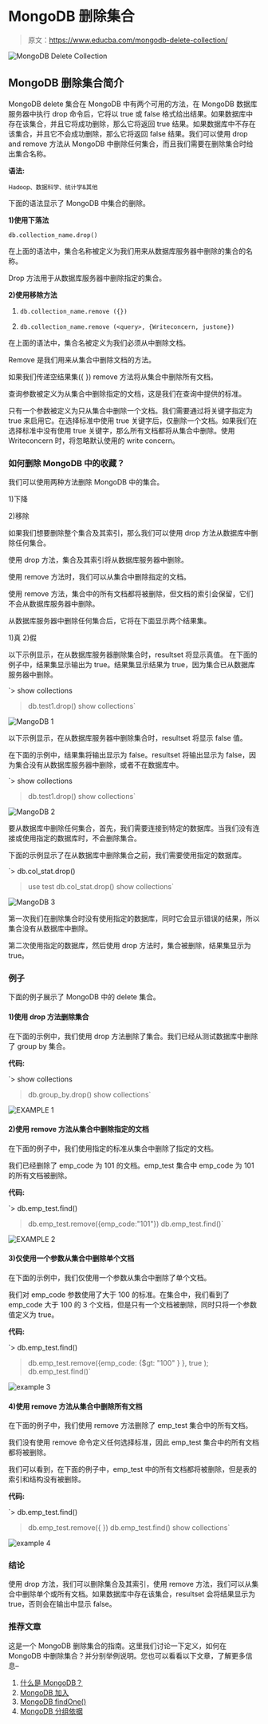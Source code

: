 # MongoDB 删除集合

> 原文：<https://www.educba.com/mongodb-delete-collection/>

![MongoDB Delete Collection](img/88dd078ed0738c7c76f7e9c729fb1d49.png)



## MongoDB 删除集合简介

MongoDB delete 集合在 MongoDB 中有两个可用的方法，在 MongoDB 数据库服务器中执行 drop 命令后，它将以 true 或 false 格式给出结果。如果数据库中存在该集合，并且它将成功删除，那么它将返回 true 结果。如果数据库中不存在该集合，并且它不会成功删除，那么它将返回 false 结果。我们可以使用 drop and remove 方法从 MongoDB 中删除任何集合，而且我们需要在删除集合时给出集合名称。

**语法:**

<small>Hadoop、数据科学、统计学&其他</small>

下面的语法显示了 MongoDB 中集合的删除。

**1)使用下落法**

`db.collection_name.drop()`

在上面的语法中，集合名称被定义为我们用来从数据库服务器中删除的集合的名称。

Drop 方法用于从数据库服务器中删除指定的集合。

**2)使用移除方法**

1) `db.collection_name.remove ({})`

2) `db.collection_name.remove (<query>, {Writeconcern, justone})`

在上面的语法中，集合名被定义为我们必须从中删除文档。

Remove 是我们用来从集合中删除文档的方法。

如果我们传递空结果集({ }) remove 方法将从集合中删除所有文档。

查询参数被定义为从集合中删除指定的文档，这是我们在查询中提供的标准。

只有一个参数被定义为只从集合中删除一个文档。我们需要通过将关键字指定为 true 来启用它。在选择标准中使用 true 关键字后，仅删除一个文档。如果我们在选择标准中没有使用 true 关键字，那么所有文档都将从集合中删除。使用 Writeconcern 时，将忽略默认使用的 write concern。

### 如何删除 MongoDB 中的收藏？

我们可以使用两种方法删除 MongoDB 中的集合。

1)下降

2)移除

如果我们想要删除整个集合及其索引，那么我们可以使用 drop 方法从数据库中删除任何集合。

使用 drop 方法，集合及其索引将从数据库服务器中删除。

使用 remove 方法时，我们可以从集合中删除指定的文档。

使用 remove 方法，集合中的所有文档都将被删除，但文档的索引会保留，它们不会从数据库服务器中删除。

从数据库服务器中删除任何集合后，它将在下面显示两个结果集。

1)真
2)假

以下示例显示，在从数据库服务器删除集合时，resultset 将显示真值。
在下面的例子中，结果集显示输出为 true。结果集显示结果为 true，因为集合已从数据库服务器中删除。

`> show collections
> db.test1.drop()
> show collections`

![MangoDB 1](img/e419b593c882bd2701934fc4e2a8d6a7.png)



以下示例显示，在从数据库服务器中删除集合时，resultset 将显示 false 值。

在下面的示例中，结果集将输出显示为 false。resultset 将输出显示为 false，因为集合没有从数据库服务器中删除，或者不在数据库中。

`> show collections
> db.test1.drop()
> show collections`

![MangoDB 2](img/6aa785a97c34cb46c03b7854c2024a89.png)



要从数据库中删除任何集合，首先，我们需要连接到特定的数据库。当我们没有连接或使用指定的数据库时，不会删除集合。

下面的示例显示了在从数据库中删除集合之前，我们需要使用指定的数据库。

`> db.col_stat.drop()
> use test
> db.col_stat.drop()
> show collections`

![MangoDB 3](img/89749e66de672bd9e8bd9a767a47370f.png)



第一次我们在删除集合时没有使用指定的数据库，同时它会显示错误的结果，所以集合没有从数据库中删除。

第二次使用指定的数据库，然后使用 drop 方法时，集合被删除，结果集显示为 true。

### 例子

下面的例子展示了 MongoDB 中的 delete 集合。

#### 1)使用 drop 方法删除集合

在下面的示例中，我们使用 drop 方法删除了集合。我们已经从测试数据库中删除了 group by 集合。

**代码:**

`> show collections
> db.group_by.drop()
> show collections`

![EXAMPLE 1](img/82d904fab5a25e6715a3e8d308f85cc9.png)



#### 2)使用 remove 方法从集合中删除指定的文档

在下面的例子中，我们使用指定的标准从集合中删除了指定的文档。

我们已经删除了 emp_code 为 101 的文档。emp_test 集合中 emp_code 为 101 的所有文档被删除。

**代码:**

`> db.emp_test.find()
> db.emp_test.remove({emp_code:"101"})
> db.emp_test.find()`

![EXAMPLE 2](img/d09ec484c6c69394ab8699c649610708.png)



#### 3)仅使用一个参数从集合中删除单个文档

在下面的示例中，我们仅使用一个参数从集合中删除了单个文档。

我们对 emp_code 参数使用了大于 100 的标准。在集合中，我们看到了 emp_code 大于 100 的 3 个文档，但是只有一个文档被删除，同时只将一个参数值定义为 true。

**代码:**

`> db.emp_test.find()
> db.emp_test.remove({emp_code: {$gt: "100" } }, true );
> db.emp_test.find()`

![example 3](img/7f4a443be9aae76613ad2fd1d03a6a01.png)



#### 4)使用 remove 方法从集合中删除所有文档

在下面的例子中，我们使用 remove 方法删除了 emp_test 集合中的所有文档。

我们没有使用 remove 命令定义任何选择标准，因此 emp_test 集合中的所有文档都将被删除。

我们可以看到，在下面的例子中，emp_test 中的所有文档都将被删除，但是表的索引和结构没有被删除。

**代码:**

`> db.emp_test.find()
> db.emp_test.remove({ })
> db.emp_test.find()
> show collections`

![example 4](img/319fefd789a47ddb25f27be2661f2952.png)



### 结论

使用 drop 方法，我们可以删除集合及其索引，使用 remove 方法，我们可以从集合中删除单个或所有文档。如果数据库中存在该集合，resultset 会将结果显示为 true，否则会在输出中显示 false。

### 推荐文章

这是一个 MongoDB 删除集合的指南。这里我们讨论一下定义，如何在 MongoDB 中删除集合？并分别举例说明。您也可以看看以下文章，了解更多信息–

1.  [什么是 MongoDB？](https://www.educba.com/what-is-mongodb/)
2.  [MongoDB 加入](https://www.educba.com/mongodb-join/)
3.  [MongoDB findOne()](https://www.educba.com/mongodb-findone/)
4.  [MongoDB 分组依据](https://www.educba.com/mongodb-group-by/)





